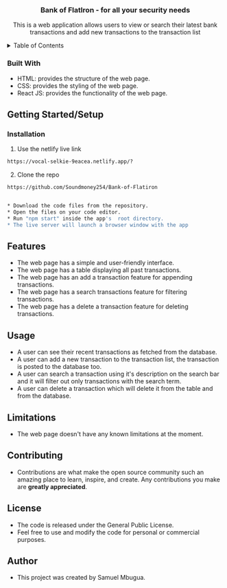 <br />
<div align="center">

<h3 align="center">Bank of FlatIron - for all your security needs </h3>

  <p align="center">
    This is a web application allows users to view or search their latest bank transactions and add new transactions to the transaction list
  </p>
</div>

<!-- TABLE OF CONTENTS -->
<details>
  <summary>Table of Contents</summary>
  <ol>
    <li>
      <a href="#about-the-project">About The Project</a>
      <ul>
        <li><a href="#built-with">Built With</a></li>
      </ul>
    </li>
    <li>
      <a href="#getting-started">Getting Started</a>
      <ul>
        <li><a href="#installation">Installation</a></li>
      </ul>
    </li>
    <li><a href="#usage">Usage</a></li>
    <li><a href="#contributing">Contributing</a></li>
    <li><a href="#license">License</a></li>
  </ol>
</details>

### Built With

* HTML: provides the structure of the web page.
* CSS: provides the styling of the web page.
* React JS: provides the functionality of the web page.

<!-- GETTING STARTED -->
## Getting Started/Setup
### Installation


1. Use the netlify live link
  ```sh
  https://vocal-selkie-9eacea.netlify.app/?
  ```

2. Clone the repo
```sh
https://github.com/Soundmoney254/Bank-of-Flatiron


* Download the code files from the repository.
* Open the files on your code editor.
* Run "npm start" inside the app's  root directory.
* The live server will launch a browser window with the app
```

## Features

- The web page has a simple and user-friendly interface.
- The web page has a table displaying all past transactions.
- The web page has an add a transaction feature for appending transactions.
- The web page has a search transactions feature for filtering transactions.
- The web page has a delete a transaction feature for deleting transactions.


<!-- USAGE EXAMPLES -->
## Usage

* A user can see their recent transactions as fetched from the database.
* A user can add a new transaction to the transaction list, the transaction is posted to the database too.
* A user can search a transaction using it's description on the search bar and it will filter out only transactions with the search term.
* A user can delete a transaction which will delete it from the table and from the database.

<!-- ROADMAP -->

## Limitations
* The web page doesn't have any known limitations at the moment.

<!-- CONTRIBUTING -->
## Contributing

* Contributions are what make the open source community such an amazing place to learn, inspire, and create. Any contributions you make are **greatly appreciated**.

<!-- LICENSE -->
## License
* The code is released under the General Public License.
* Feel free to use and modify the code for personal or commercial purposes.

<!-- CONTACT -->
## Author
* This project was created by Samuel Mbugua.